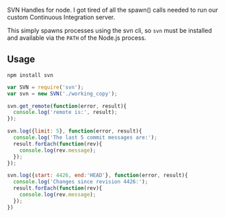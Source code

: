 SVN Handles for node.
I got tired of all the spawn() calls needed to run our custom Continuous Integration server.

This simply spawns processes using the svn cli, so `svn` must be installed and available via
the `PATH` of the Node.js process.

Usage
------
`npm install svn`
```js
var SVN = require('svn');
var svn = new SVN('./working_copy');

svn.get_remote(function(error, result){
  console.log('remote is:', result);
});

svn.log({limit: 5}, function(error, result){
  console.log('The last 5 commit messages are:');
  result.forEach(function(rev){
    console.log(rev.message);
  });
});

svn.log({start: 4426, end:'HEAD'}, function(error, result){
  console.log('Changes since revision 4426:');
  result.forEach(function(rev){
    console.log(rev.message);
  });
})
```
